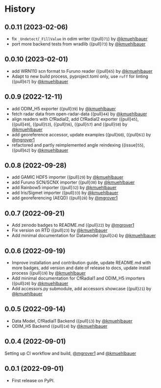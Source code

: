 # History

## 0.0.11 (2023-02-06)

* fix ``_Undetect``/``_FillValue`` in odim writer ({pull}`71`) by [@kmuehlbauer](https://github.com/kmuehlbauer)
* port more backend tests from wradlib ({pull}`73`) by [@kmuehlbauer](https://github.com/kmuehlbauer)

## 0.0.10 (2023-02-01)

* add WRN110 scn format to Furuno reader ({pull}`65`) by [@kmuehlbauer](https://github.com/kmuehlbauer)
* Adapt to new build process, pyproject.toml only, use `ruff` for linting ({pull}`67`) by [@kmuehlbauer](https://github.com/kmuehlbauer)

## 0.0.9 (2022-12-11)

* add ODIM_H5 exporter ({pull}`39`) by [@kmuehlbauer](https://github.com/kmuehlbauer)
* fetch radar data from open-radar-data ({pull}`44`) by [@kmuehlbauer](https://github.com/kmuehlbauer)
* align readers with CfRadial2, add CfRadial2 exporter ({pull}`45`), ({pull}`49`), ({pull}`53`), ({pull}`56`), ({pull}`57`) and ({pull}`58`) by [@kmuehlbauer](https://github.com/kmuehlbauer)
* add georeference accessor, update examples ({pull}`60`), ({pull}`61`) by [@mgrover1](https://github.com/mgrover1)
* refactored and partly reimplemented angle reindexing ({issue}`55`), ({pull}`62`) by [@kmuehlbauer](https://github.com/kmuehlbauer)

## 0.0.8 (2022-09-28)

* add GAMIC HDF5 importer ({pull}`29`) by [@kmuehlbauer](https://github.com/kmuehlbauer)
* add Furuno SCN/SCNX importer ({pull}`30`) by [@kmuehlbauer](https://github.com/kmuehlbauer)
* add Rainbow5 importer ({pull}`32`) by [@kmuehlbauer](https://github.com/kmuehlbauer)
* add Iris/Sigmet importer ({pull}`33`) by [@kmuehlbauer](https://github.com/kmuehlbauer)
* add georeferencing (AEQD) ({pull}`28`) by [@mgrover1](https://github.com/mgrover1)

## 0.0.7 (2022-09-21)

* Add zenodo badges to README.md ({pull}`22`) by [@mgrover1](https://github.com/mgrover1)
* Fix version on RTD ({pull}`23`) by [@kmuehlbauer](https://github.com/kmuehlbauer)
* Add minimal documentation for Datamodel ({pull}`24`) by [@kmuehlbauer](https://github.com/kmuehlbauer)

## 0.0.6 (2022-09-19)

* Improve installation and contribution guide, update README.md with more badges, add version and date of release to docs, update install process ({pull}`19`) by [@kmuehlbauer](https://github.com/kmuehlbauer)
* Add minimal documentation for CfRadial1 and ODIM_H5 importers ({pull}`20`) by [@kmuehlbauer](https://github.com/kmuehlbauer)
* Add accessors.py submodule, add accessors showcase  ({pull}`21`) by [@kmuehlbauer](https://github.com/kmuehlbauer)

## 0.0.5 (2022-09-14)

* Data Model, CfRadial1 Backend ({pull}`13`) by [@kmuehlbauer](https://github.com/kmuehlbauer)
* ODIM_H5 Backend ({pull}`14`) by [@kmuehlbauer](https://github.com/kmuehlbauer)

## 0.0.4 (2022-09-01)

Setting up CI workflow and build, [@mgrover1](https://github.com/mgrover1) and [@kmuehlbauer](https://github.com/kmuehlbauer)

## 0.0.1 (2022-09-01)

* First release on PyPI.
